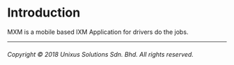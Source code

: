# Introduction

MXM is a mobile based IXM Application for drivers do the jobs.

---

###### Copyright © 2018 Unixus Solutions Sdn. Bhd. All rights reserved.



